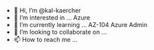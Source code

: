 - 👋 Hi, I’m @kal-kaercher
- 👀 I’m interested in ... Azure
- 🌱 I’m currently learning ... AZ-104 Azure Admin
- 💞️ I’m looking to collaborate on ...
- 📫 How to reach me ...

<!---
kal-kaercher/kal-kaercher is a ✨ special ✨ repository because its `README.md` (this file) appears on your GitHub profile.
You can click the Preview link to take a look at your changes.
--->
